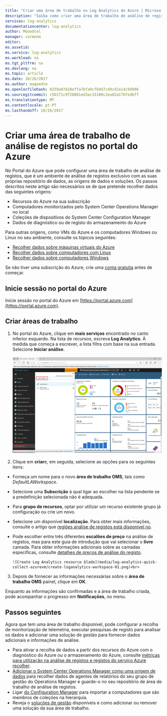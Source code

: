 ```yaml
---
title: "Criar uma área de trabalho no Log Analytics do Azure | Microsoft Docs"
description: "Saiba como criar uma área de trabalho de análise de registos para ativar a recolha de dados e soluções de gestão dos seus ambientes de nuvem e no local."
services: log-analytics
documentationcenter: log-analytics
author: MGoedtel
manager: carmonm
editor: 
ms.assetid: 
ms.service: log-analytics
ms.workload: na
ms.tgt_pltfrm: na
ms.devlang: na
ms.topic: article
ms.date: 10/26/2017
ms.author: magoedte
ms.openlocfilehash: 8259a97d28effa7bfa9cfb9d7cd9cd2a14c9d906
ms.sourcegitcommit: c50171c9f28881ed3ac33100c2ea82a17bfedbff
ms.translationtype: MT
ms.contentlocale: pt-PT
ms.lasthandoff: 10/26/2017
---
```

# <a name="create-a-log-analytics-workspace-in-the-azure-portal"></a>Criar uma área de trabalho de análise de registos no portal do Azure
No Portal do Azure que pode configurar uma área de trabalho de análise de registos, que é um ambiente de análise de registos exclusivo com as suas próprias repositório de dados, as origens de dados e soluções.  Os passos descritos neste artigo são necessários se de que pretende recolher dados das seguintes origens:

* Recursos do Azure na sua subscrição
* Computadores monitorizados pelo System Center Operations Manager no local
* Coleções de dispositivos do System Center Configuration Manager 
* Dados de diagnóstico ou de registo do armazenamento do Azure

Para outras origens, como VMs do Azure e os computadores Windows ou Linux no seu ambiente, consulte os tópicos seguintes:

*  [Recolher dados sobre máquinas virtuais do Azure](log-analytics-quick-collect-azurevm.md) 
*  [Recolher dados sobre computadores com Linux](log-analytics-quick-collect-linux-computer.md)
*  [Recolher dados sobre computadores Windows](log-analytics-quick-collect-windows-computer.md)

Se não tiver uma subscrição do Azure, crie uma [conta gratuita](https://azure.microsoft.com/free/?WT.mc_id=A261C142F) antes de começar.

## <a name="log-in-to-azure-portal"></a>Inicie sessão no portal do Azure
Inicie sessão no portal do Azure em [https://portal.azure.com](https://portal.azure.com). 

## <a name="create-a-workspace"></a>Criar áreas de trabalho
1. No portal do Azure, clique em **mais serviços** encontrado no canto inferior esquerdo. Na lista de recursos, escreva **Log Analytics**. À medida que começa a escrever, a lista filtra com base na sua entrada. Selecione **Iniciar análise**.<br><br> ![Portal do Azure](media/log-analytics-quick-collect-azurevm/azure-portal-01.png)<br><br>  
2. Clique em **criar**e, em seguida, selecione as opções para os seguintes itens:

  * Forneça um nome para o novo **área de trabalho OMS**, tais como *DefaultLAWorkspace*. 
  * Selecione uma **Subscrição** à qual ligar ao escolher na lista pendente se a predefinição selecionada não é adequada.
  * Para **grupo de recursos**, optar por utilizar um recurso existente grupo já configuração ou crie um novo.  
  * Selecione um disponível **localização**.  Para obter mais informações, consulte o artigo que [regiões análise de registos está disponível no](https://azure.microsoft.com/regions/services/).
  * Pode escolher entre três diferentes **escalões de preço** na análise de registos, mas para este guia de introdução que vai selecionar o **livre** camada.  Para obter informações adicionais sobre as camadas específicas, consulte [detalhes de preços de análise do registo](https://azure.microsoft.com/pricing/details/log-analytics/).

        ![Create Log Analytics resource blade](media/log-analytics-quick-collect-azurevm/create-loganalytics-workspace-01.png)<br>  
3. Depois de fornecer as informações necessárias sobre o **área de trabalho OMS** painel, clique em **OK**.  

Enquanto as informações são confirmadas e a área de trabalho criada, pode acompanhar o progresso em **Notificações**, no menu. 

## <a name="next-steps"></a>Passos seguintes
Agora que tem uma área de trabalho disponível, pode configurar a recolha de monitorização de telemetria, executar pesquisas de registo para analisar os dados e adicionar uma solução de gestão para fornecer dados adicionais e informações de análise. 

* Para ativar a recolha de dados a partir dos recursos do Azure com o diagnóstico do Azure ou o armazenamento do Azure, consulte [métricas para utilização na análise de registos e registos do serviço Azure recolher](log-analytics-azure-storage.md).  
* [Adicionar o System Center Operations Manager como uma origem de dados](log-analytics-om-agents.md) para recolher dados de agentes de relatórios do seu grupo de gestão do Operations Manager e guarde-o no seu repositório de área de trabalho de análise de registos. 
* Ligar [do Configuration Manager](log-analytics-sccm.md) para importar a computadores que são membros de coleções na hierarquia.  
* Reveja o [soluções de gestão](/log-analytics-add-solutions.md) disponíveis e como adicionar ou remover uma solução da sua área de trabalho.

